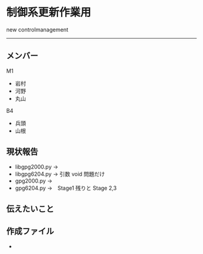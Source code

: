 # 制御系更新作業用 
new controlmanagement 

--- 

## メンバー 
M1
* 岩村
* 河野
* 丸山

B4
* 兵頭
* 山根

## 現状報告
* libgpg2000.py
-> 
* libgpg6204.py
-> 引数 void 問題だけ
* gpg2000.py
-> 
* gpg6204.py
->　Stage1 残りと Stage 2,3

## 伝えたいこと


## 作成ファイル 
* 
## 
